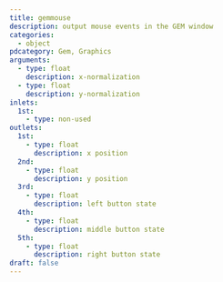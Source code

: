 ```yaml
---
title: gemmouse
description: output mouse events in the GEM window
categories:
  - object
pdcategory: Gem, Graphics
arguments:
  - type: float
    description: x-normalization
  - type: float
    description: y-normalization
inlets:
  1st:
    - type: non-used
outlets:
  1st:
    - type: float
      description: x position
  2nd:
    - type: float
      description: y position
  3rd:
    - type: float
      description: left button state
  4th:
    - type: float
      description: middle button state
  5th:
    - type: float
      description: right button state
draft: false
---
```

